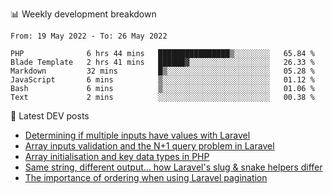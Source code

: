 📊 Weekly development breakdown
<!--START_SECTION:waka-->

```text
From: 19 May 2022 - To: 26 May 2022

PHP              6 hrs 44 mins   ████████████████▒░░░░░░░░   65.84 %
Blade Template   2 hrs 41 mins   ██████▓░░░░░░░░░░░░░░░░░░   26.33 %
Markdown         32 mins         █▒░░░░░░░░░░░░░░░░░░░░░░░   05.28 %
JavaScript       6 mins          ▒░░░░░░░░░░░░░░░░░░░░░░░░   01.12 %
Bash             6 mins          ▒░░░░░░░░░░░░░░░░░░░░░░░░   01.06 %
Text             2 mins          ░░░░░░░░░░░░░░░░░░░░░░░░░   00.38 %
```

<!--END_SECTION:waka-->

📕 Latest DEV posts
<!-- BLOG-POST-LIST:START -->
- [Determining if multiple inputs have values with Laravel](https://dev.to/michaelvickersuk/determining-if-multiple-inputs-have-values-with-laravel-km6)
- [Array inputs validation and the N+1 query problem in Laravel](https://dev.to/michaelvickersuk/array-inputs-validation-and-the-n1-query-problem-in-laravel-2agb)
- [Array initialisation and key data types in PHP](https://dev.to/michaelvickersuk/array-initialisation-and-key-data-types-in-php-1e5b)
- [Same string, different output... how Laravel&#39;s slug &amp; snake helpers differ](https://dev.to/michaelvickersuk/same-string-different-output-how-laravels-slug-snake-helpers-differ-1ccj)
- [The importance of ordering when using Laravel pagination](https://dev.to/michaelvickersuk/the-importance-of-ordering-when-using-laravel-pagination-1e37)
<!-- BLOG-POST-LIST:END -->
